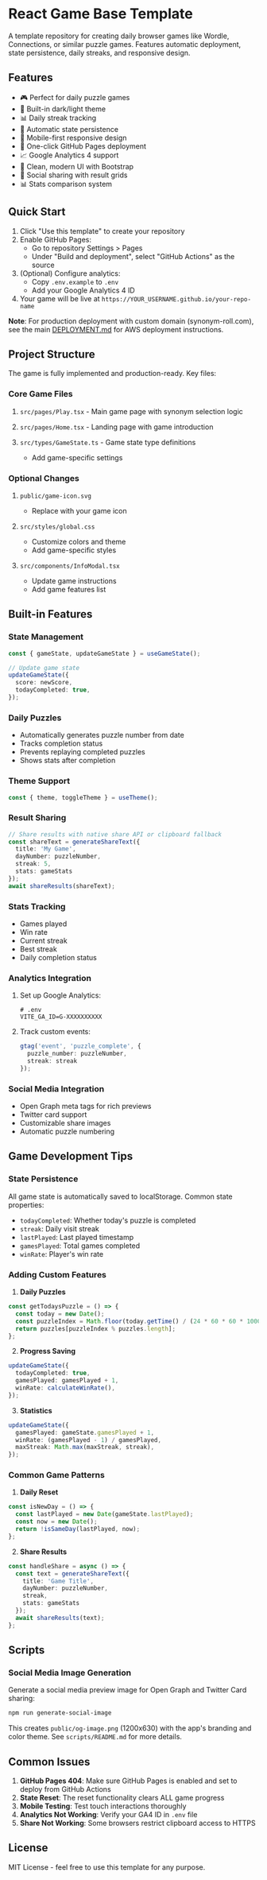 # React Game Base Template

A template repository for creating daily browser games like Wordle, Connections, or similar puzzle games. Features automatic deployment, state persistence, daily streaks, and responsive design.

## Features

- 🎮 Perfect for daily puzzle games
- 🌙 Built-in dark/light theme
- 📊 Daily streak tracking
- 🔄 Automatic state persistence
- 📱 Mobile-first responsive design
- 🚀 One-click GitHub Pages deployment
- 📈 Google Analytics 4 support
- 🎨 Clean, modern UI with Bootstrap
- 🔗 Social sharing with result grids
- 📊 Stats comparison system

## Quick Start

1. Click "Use this template" to create your repository
2. Enable GitHub Pages:
   - Go to repository Settings > Pages
   - Under "Build and deployment", select "GitHub Actions" as the source
3. (Optional) Configure analytics:
   - Copy `.env.example` to `.env`
   - Add your Google Analytics 4 ID
4. Your game will be live at `https://YOUR_USERNAME.github.io/your-repo-name`

**Note**: For production deployment with custom domain (synonym-roll.com), see the main [DEPLOYMENT.md](../DEPLOYMENT.md) for AWS deployment instructions.

## Project Structure

The game is fully implemented and production-ready. Key files:

### Core Game Files
1. `src/pages/Play.tsx` - Main game page with synonym selection logic
2. `src/pages/Home.tsx` - Landing page with game introduction

3. `src/types/GameState.ts` - Game state type definitions
   - Add game-specific settings

### Optional Changes
1. `public/game-icon.svg`
   - Replace with your game icon

2. `src/styles/global.css`
   - Customize colors and theme
   - Add game-specific styles

3. `src/components/InfoModal.tsx`
   - Update game instructions
   - Add game features list

## Built-in Features

### State Management
```typescript
const { gameState, updateGameState } = useGameState();

// Update game state
updateGameState({
  score: newScore,
  todayCompleted: true,
});
```

### Daily Puzzles
- Automatically generates puzzle number from date
- Tracks completion status
- Prevents replaying completed puzzles
- Shows stats after completion

### Theme Support
```typescript
const { theme, toggleTheme } = useTheme();
```

### Result Sharing
```typescript
// Share results with native share API or clipboard fallback
const shareText = generateShareText({
  title: 'My Game',
  dayNumber: puzzleNumber,
  streak: 5,
  stats: gameStats
});
await shareResults(shareText);
```

### Stats Tracking
- Games played
- Win rate
- Current streak
- Best streak
- Daily completion status

### Analytics Integration
1. Set up Google Analytics:
   ```env
   # .env
   VITE_GA_ID=G-XXXXXXXXXX
   ```

2. Track custom events:
   ```typescript
   gtag('event', 'puzzle_complete', {
     puzzle_number: puzzleNumber,
     streak: streak
   });
   ```

### Social Media Integration
- Open Graph meta tags for rich previews
- Twitter card support
- Customizable share images
- Automatic puzzle numbering

## Game Development Tips

### State Persistence
All game state is automatically saved to localStorage. Common state properties:
- `todayCompleted`: Whether today's puzzle is completed
- `streak`: Daily visit streak
- `lastPlayed`: Last played timestamp
- `gamesPlayed`: Total games completed
- `winRate`: Player's win rate

### Adding Custom Features

1. **Daily Puzzles**
```typescript
const getTodaysPuzzle = () => {
  const today = new Date();
  const puzzleIndex = Math.floor(today.getTime() / (24 * 60 * 60 * 1000));
  return puzzles[puzzleIndex % puzzles.length];
};
```

2. **Progress Saving**
```typescript
updateGameState({
  todayCompleted: true,
  gamesPlayed: gamesPlayed + 1,
  winRate: calculateWinRate(),
});
```

3. **Statistics**
```typescript
updateGameState({
  gamesPlayed: gameState.gamesPlayed + 1,
  winRate: (gamesPlayed - 1) / gamesPlayed,
  maxStreak: Math.max(maxStreak, streak),
});
```

### Common Game Patterns

1. **Daily Reset**
```typescript
const isNewDay = () => {
  const lastPlayed = new Date(gameState.lastPlayed);
  const now = new Date();
  return !isSameDay(lastPlayed, now);
};
```

2. **Share Results**
```typescript
const handleShare = async () => {
  const text = generateShareText({
    title: 'Game Title',
    dayNumber: puzzleNumber,
    streak,
    stats: gameStats
  });
  await shareResults(text);
};
```

## Scripts

### Social Media Image Generation

Generate a social media preview image for Open Graph and Twitter Card sharing:

```bash
npm run generate-social-image
```

This creates `public/og-image.png` (1200x630) with the app's branding and color theme. See `scripts/README.md` for more details.

## Common Issues

1. **GitHub Pages 404**: Make sure GitHub Pages is enabled and set to deploy from GitHub Actions
2. **State Reset**: The reset functionality clears ALL game progress
3. **Mobile Testing**: Test touch interactions thoroughly
4. **Analytics Not Working**: Verify your GA4 ID in `.env` file
5. **Share Not Working**: Some browsers restrict clipboard access to HTTPS

## License

MIT License - feel free to use this template for any purpose.
